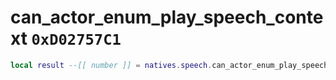 # can_actor_enum_play_speech_context `0xD02757C1`

```lua
local result --[[ number ]] = natives.speech.can_actor_enum_play_speech_context(_unk0 --[[ number ]], _unk1 --[[ number ]])
```